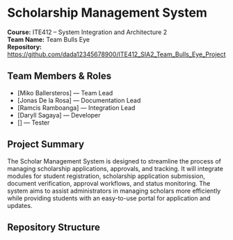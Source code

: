 # Scholarship Management System

**Course:** ITE412 – System Integration and Architecture 2  
**Team Name:** Team Bulls Eye  
**Repository:** https://github.com/dada12345678900/ITE412_SIA2_Team_Bulls_Eye_Project    

## Team Members & Roles
- [Miko Ballersteros] — Team Lead  
- [Jonas De la Rosa] — Documentation Lead  
- [Ramcis Ramboanga] — Integration Lead  
- [Daryll Sagaya] — Developer  
- [] — Tester  

## Project Summary
The Scholar Management System is designed to streamline the process of managing scholarship applications, approvals, and tracking. It will integrate modules for student registration, scholarship application submission, document verification, approval workflows, and status monitoring. The system aims to assist administrators in managing scholars more efficiently while providing students with an easy-to-use portal for application and updates.

## Repository Structure

